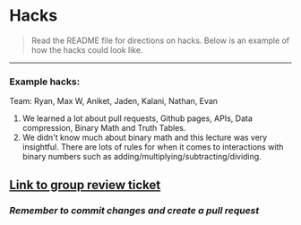 # Hacks
 > Read the README file for directions on hacks. Below is an example of how the hacks could look like. 
  ----------------------
  ### Example hacks:
   Team: Ryan, Max W, Aniket, Jaden, Kalani, Nathan, Evan 

  1. We learned a lot about pull requests, Github pages, APIs, Data compression, Binary Math and Truth Tables.  
  2. We didn't know much about binary math and this lecture was very insightful. There are lots of rules for when it comes to interactions with binary numbers such as adding/multiplying/subtracting/dividing.

  <a href="https://github.com/AniCricKet/automatic-spork/issues/42">Link to group review ticket</a>
  ------------------

  ### *Remember to commit changes and create a pull request*
